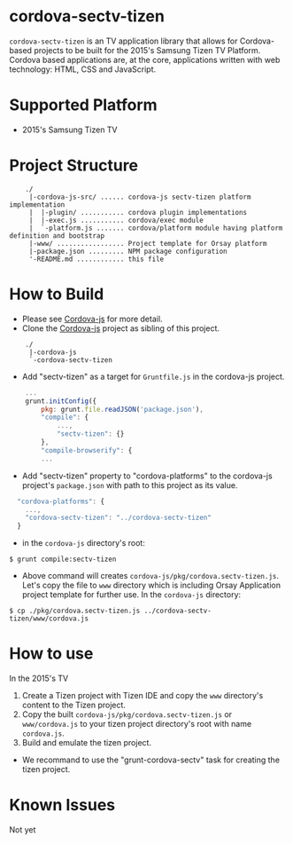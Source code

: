 # cordova-sectv-tizen
`cordova-sectv-tizen` is an TV application library that allows for Cordova-based projects to be built for the 2015's Samsung Tizen TV Platform.
Cordova based applications are, at the core, applications written with web technology: HTML, CSS and JavaScript.

# Supported Platform
* 2015's Samsung Tizen TV

# Project Structure
```
    ./
     |-cordova-js-src/ ...... cordova-js sectv-tizen platform implementation
     |  |-plugin/ ........... cordova plugin implementations
     |  |-exec.js ........... cordova/exec module
     |  `-platform.js ....... cordova/platform module having platform definition and bootstrap
     |-www/ ................. Project template for Orsay platform
     |-package.json ......... NPM package configuration
     '-README.md ............ this file
```

# How to Build
* Please see [Cordova-js](http://github.com/apache/cordova-js) for more detail.
* Clone the [Cordova-js](http://github.com/apache/cordova-js) project as sibling of this project.
```
    ./
     |-cordova-js
     `-cordova-sectv-tizen
```
* Add "sectv-tizen" as a target for `Gruntfile.js` in the cordova-js project.
```javascript
    ...
    grunt.initConfig({
        pkg: grunt.file.readJSON('package.json'),
        "compile": {
            ...,
            "sectv-tizen": {}
        },
        "compile-browserify": {
        ...
```
* Add "sectv-tizen" property to "cordova-platforms" to the cordova-js project's `package.json` with path to this project as its value.
```javascript
  "cordova-platforms": {
    ...,
    "cordova-sectv-tizen": "../cordova-sectv-tizen"
  }
```
* in the `cordova-js` directory's root:
```
$ grunt compile:sectv-tizen
```
* Above command will creates `cordova-js/pkg/cordova.sectv-tizen.js`. Let's copy the file to `www` directory which is including Orsay Application project template for further use. In the `cordova-js` directory:
```
$ cp ./pkg/cordova.sectv-tizen.js ../cordova-sectv-tizen/www/cordova.js
```

# How to use
In the 2015's TV
1. Create a Tizen project with Tizen IDE and copy the `www` directory's content to the Tizen project.
2. Copy the built `cordova-js/pkg/cordova.sectv-tizen.js` or `www/cordova.js` to your tizen project directory's root with name `cordova.js`.
3. Build and emulate the tizen project.
* We recommand to use the "grunt-cordova-sectv" task for creating the tizen project.

# Known Issues
Not yet

